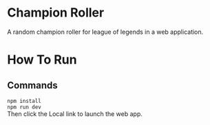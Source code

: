 # Champion Roller

A random champion roller for league of legends in a web application.

# How To Run

## Commands

`npm install`
<br>
`npm run dev`
<br>
Then click the Local link to launch the web app.
